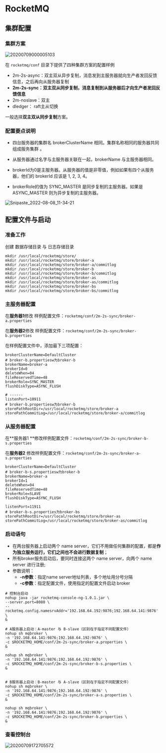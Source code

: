 # RocketMQ



## 集群配置

### 集群方案

![20200709000005103](E:\doc_repo\005-MQ\RocketMQ\images\20200709000005103.png)



在 `rocketmq/conf` 目录下提供了四种集群方案的配置样例

- 2m-2s-async：双主双从异步复制，消息发到主服务器就向生产者发回反馈信息，之后再向从服务器复制
- **2m-2s-sync：双主双从同步复制，消息复制到从服务器后才向生产者发回反馈信息**
- 2m-noslave：双主
- dledger： raft主从切换

一般选择**双主双从同步复制**方案。



### 配置要点说明 

- 四台服务器的集群名 brokerClusterName 相同。集群名称相同的服务器共同组成服务集群 。

- 从服务器通过名字与主服务器关联在一起，brokerName 与主服务器相同。

- brokerId为0是主服务器。从服务器的值是非零值，例如如果有四个从服务器，他们的 brokerId 应该是 1, 2, 3, 4。

- brokerRole的值为 SYNC_MASTER 是同步复制的主服务器。如果是 ASYNC_MASTER 则为异步复制的主服务器。

  

![Snipaste_2022-08-08_11-34-21](E:\doc_repo\005-MQ\RocketMQ\images\Snipaste_2022-08-08_11-34-21.png)



## 配置文件与启动

### 准备工作

创建 数据存储目录 与 日志存储目录

```
mkdir /usr/local/rocketmq/store/
mkdir /usr/local/rocketmq/store/broker-a
mkdir /usr/local/rocketmq/store/broker-a/commitlog
mkdir /usr/local/rocketmq/store/broker-b
mkdir /usr/local/rocketmq/store/broker-b/commitlog
mkdir /usr/local/rocketmq/store/broker-as
mkdir /usr/local/rocketmq/store/broker-as/commitlog
mkdir /usr/local/rocketmq/store/broker-bs
mkdir /usr/local/rocketmq/store/broker-bs/commitlog
```



### 主服务器配置

在**服务器1**修改 样例配置文件：`rocketmq/conf/2m-2s-sync/broker-a.properties`

在**服务器2**修改 样例配置文件：`rocketmq/conf/2m-2s-sync/broker-b.properties`

在样例配置文件中，添加最下三项配置：

```properties
brokerClusterName=DefaultCluster
# broker-b.propertiesw为broker-b
brokerName=broker-a 
brokerId=0
deleteWhen=04
fileReservedTime=48
brokerRole=SYNC_MASTER
flushDiskType=ASYNC_FLUSH

# ------
listenPort=10911
# broker-b.propertiesw为broker-b
storePathRootDir=/usr/local/rocketmq/store/broker-a
storePathCommitLog=/usr/local/rocketmq/store/broker-a/commitlog
```



### 从服务器配置

在**服务器1 **修改样例配置文件：`rocketmq/conf/2m-2s-sync/broker-b-s.properties` 

在**服务器2** 修改样例配置文件：`rocketmq/conf/2m-2s-sync/broker-a-s.properties` 

```properties
brokerClusterName=DefaultCluster
# broker-b-s.propertiesw为broker-b
brokerName=broker-a
brokerId=1
deleteWhen=04
fileReservedTime=48
brokerRole=SLAVE
flushDiskType=ASYNC_FLUSH

listenPort=11911
# broker-b-s.properties为broker-bs
storePathRootDir=/usr/local/rocketmq/store/broker-as
storePathCommitLog=/usr/local/rocketmq/store/broker-as/commitlog
```



### 启动语句

- 在两台服务器上启动两个 name server，它们不用做任何集群的配置，都是**作为独立服务运行，它们之间也不会进行数据复制**；
- 所有broker服务启动后，要同时连接这两个 name server，向两个 name server 进行注册;
- 参数说明：
  - **-n参数**：指定name server地址列表，多个地址用分号分隔
  - **-c参数**：指定配置文件，使用指定的配置文件启动 broker

```shell
# 控制台启动
nohup java -jar rocketmq-console-ng-1.0.1.jar \
--server.port=8080 \
--rocketmq.config.namesrvAddr='192.168.64.192:9876;192.168.64.141:9876' \
&

# A服务器上启动：A-master 与 B-slave（区别在于指定不同配置文件）
nohup sh mqbroker \
-n '192.168.64.141:9876;192.168.64.192:9876' \
-c $ROCKETMQ_HOME/conf/2m-2s-sync/broker-a.properties \
&

nohup sh mqbroker \
-n '192.168.64.141:9876;192.168.64.192:9876' \
-c $ROCKETMQ_HOME/conf/2m-2s-sync/broker-b-s.properties \
&


# B服务器上启动：B-master 与 A-slave（区别在于指定不同配置文件）
nohup sh mqbroker \
-n '192.168.64.141:9876;192.168.64.192:9876' \
-c $ROCKETMQ_HOME/conf/2m-2s-sync/broker-a-s.properties \
&

nohup sh mqbroker \
-n '192.168.64.141:9876;192.168.64.192:9876' \
-c $ROCKETMQ_HOME/conf/2m-2s-sync/broker-b.properties \
&
```



### 查看控制台

![20200709172705572](E:\doc_repo\005-MQ\RocketMQ\images\20200709172705572.png)